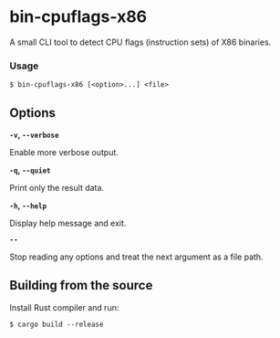 # bin-cpuflags-x86

A small CLI tool to detect CPU flags (instruction sets) of X86 binaries.

### Usage

    $ bin-cpuflags-x86 [<option>...] <file>

## Options

**`-v`, `--verbose`**

Enable more verbose output.

**`-q`, `--quiet`**

Print only the result data.

**`-h`, `--help`**

Display help message and exit.

**`--`**

Stop reading any options and treat the next argument as a file path.

## Building from the source

Install Rust compiler and run:

    $ cargo build --release
